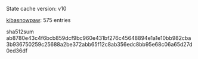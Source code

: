 State cache version: v10

[kibasnowpaw](https://github.com/kibasnowpaw): 575 entries

sha512sum ab8780e43c4f6bcb859dcf9bc960e431bf276c45648894e1a1e10bb982cba3b936750259c25688a2be372abb65f12c8ab356edc8bb95e68c06a65d27d0ed36df
